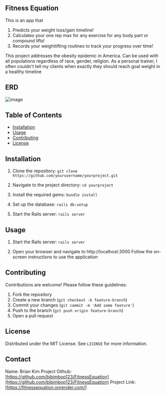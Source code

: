 

## Fitness Equation

This is an app that
1. Predicts your weight loss/gain timeline!
2. Calculates your one rep max for any exercise for any body part or compound lifts!
3. Records your weightlifting routines to track your progress over time!

This project addresses the obesity epidemic in America. Can be used with all populations regardless of race, gender, religion. As a personal trainer, I often couldn't tell my clients when exactly they should reach goal weight in a healthy timeline

## ERD
![image](https://github.com/user-attachments/assets/7eed69dc-222f-4e05-8ca6-ae5256b8f556)

## Table of Contents
- [Installation](#installation)
- [Usage](#usage)
- [Contributing](#contributing)
- [License](#license)

## Installation

1. Clone the repository:
`git clone https://github.com/yourusername/yourproject.git`

2. Navigate to the project directory:
`cd yourproject`

3. Install the required gems:
`bundle install`

4. Set up the database:
`rails db:setup`

5. Start the Rails server:
`rails server`

## Usage

1. Start the Rails server:
`rails server`

2. Open your browser and navigate to http://localhost:3000
Follow the on-screen instructions to use the application

## Contributing

Contributions are welcome! Please follow these guidelines:

1. Fork the repository
2. Create a new branch (`git checkout -b feature-branch`)
3. Commit your changes (`git commit -m 'Add some feature'`)
4. Push to the branch (`git push origin feature-branch`)
5. Open a pull request

## License
Distributed under the MIT License. See `LICENSE` for more information.

## Contact
Name: Brian Kim
Project Github: [https://github.com/bibimbop123/FitnessEquation](https://github.com/bibimbop123/FitnessEquation)
Project Link: [https://fitnessequation.onrender.com/]
